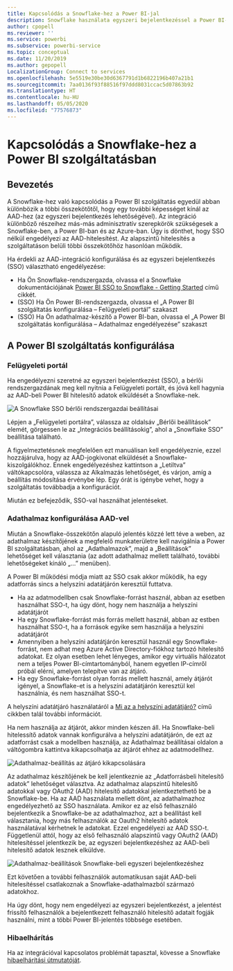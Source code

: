 ```yaml
---
title: Kapcsolódás a Snowflake-hez a Power BI-jal
description: Snowflake használata egyszeri bejelentkezéssel a Power BI-ban
author: cpopell
ms.reviewer: ''
ms.service: powerbi
ms.subservice: powerbi-service
ms.topic: conceptual
ms.date: 11/20/2019
ms.author: gepopell
LocalizationGroup: Connect to services
ms.openlocfilehash: 5e5519e30be30d6367791d1b6822196b407a21b1
ms.sourcegitcommit: 7aa0136f93f88516f97ddd8031ccac5d07863b92
ms.translationtype: HT
ms.contentlocale: hu-HU
ms.lasthandoff: 05/05/2020
ms.locfileid: "77576873"
---
```

#  <a name="connecting-to-snowflake-in-power-bi-service"></a>Kapcsolódás a Snowflake-hez a Power BI szolgáltatásban

## <a name="introduction"></a>Bevezetés

A Snowflake-hez való kapcsolódás a Power BI szolgáltatás egyedül abban különbözik a többi összekötőtől, hogy egy további képességet kínál az AAD-hez (az egyszeri bejelentkezés lehetőségével). Az integráció különböző részeihez más-más adminisztratív szerepkörök szükségesek a Snowflake-ben, a Power BI-ban és az Azure-ban. Úgy is dönthet, hogy SSO nélkül engedélyezi az AAD-hitelesítést. Az alapszintű hitelesítés a szolgáltatáson belüli többi összekötőhöz hasonlóan működik.

Ha érdekli az AAD-integráció konfigurálása és az egyszeri bejelentkezés (SSO) választható engedélyezése:
* Ha Ön Snowflake-rendszergazda, olvassa el a Snowflake dokumentációjának [Power BI SSO to Snowflake - Getting Started](https://docs.snowflake.net/manuals/LIMITEDACCESS/oauth-powerbi.html) című cikkét.
* (SSO) Ha Ön Power BI-rendszergazda, olvassa el „A Power BI szolgáltatás konfigurálása – Felügyeleti portál” szakaszt
* (SSO) Ha Ön adathalmaz-készítő a Power BI-ban, olvassa el „A Power BI szolgáltatás konfigurálása – Adathalmaz engedélyezése” szakaszt

## <a name="power-bi-service-configuration"></a>A Power BI szolgáltatás konfigurálása

### <a name="admin-portal"></a>Felügyeleti portál

Ha engedélyezni szeretné az egyszeri bejelentkezést (SSO), a bérlői rendszergazdának meg kell nyitnia a Felügyeleti portált, és jóvá kell hagynia az AAD-beli Power BI hitelesítő adatok elküldését a Snowflake-nek.

![A Snowflake SSO bérlői rendszergazdai beállításai](media/service-connect-snowflake/snowflakessotenant.png)

Lépjen a „Felügyeleti portálra”, válassza az oldalsáv „Bérlői beállítások” elemét, görgessen le az „Integrációs beállításokig”, ahol a „Snowflake SSO” beállítása található.

A figyelmeztetésnek megfelelően ezt manuálisan kell engedélyeznie, ezzel hozzájárulva, hogy az AAD-jogkivonat elküldését a Snowflake-kiszolgálókhoz. Ennek engedélyezéshez kattintson a „Letiltva” váltókapcsolóra, válassza az Alkalmazás lehetőséget, és várjon, amíg a beállítás módosítása érvénybe lép. Egy órát is igénybe vehet, hogy a szolgáltatás továbbadja a konfigurációt.

Miután ez befejeződik, SSO-val használhat jelentéseket.

### <a name="configuring-a-dataset-with-aad"></a>Adathalmaz konfigurálása AAD-vel

Miután a Snowflake-összekötőn alapuló jelentés közzé lett téve a weben, az adathalmaz készítőjének a megfelelő munkaterületre kell navigálnia a Power BI szolgáltatásban, ahol az „Adathalmazok”, majd a „Beállítások” lehetőséget kell választania (az adott adathalmaz mellett található, további lehetőségeket kínáló „...” menüben).

A Power BI működési módja miatt az SSO csak akkor működik, ha egy adatforrás sincs a helyszíni adatátjárón keresztül futtatva.

* Ha az adatmodellben csak Snowflake-forrást használ, abban az esetben használhat SSO-t, ha úgy dönt, hogy nem használja a helyszíni adatátjárót
* Ha egy Snowflake-forrást más forrás mellett használ, abban az estben használhat SSO-t, ha a források egyike sem használja a helyszíni adatátjárót
* Amennyiben a helyszíni adatátjárón keresztül használ egy Snowflake-forrást, nem adhat meg Azure Active Directory-fiókhoz tartozó hitelesítő adatokat. Ez olyan esetben lehet lényeges, amikor egy virtuális hálózatot nem a teljes Power BI-címtartományból, hanem egyetlen IP-címről próbál elérni, amelyen telepítve van az átjáró.
* Ha egy Snowflake-forrást olyan forrás mellett használ, amely átjárót igényel, a Snowflake-et is a helyszíni adatátjárón keresztül kel használnia, és nem használhat SSO-t.

A helyszíni adatátjáró használatáról a [Mi az a helyszíni adatátjáró?](https://docs.microsoft.com/power-bi/service-gateway-onprem) című cikkben talál további információt.

Ha nem használja az átjárót, akkor minden készen áll. Ha Snowflake-beli hitelessítő adatok vannak konfigurálva a helyszíni adatátjárón, de ezt az adatforrást csak a modellben használja, az Adathalmaz beállításai oldalon a váltógombra kattintva kikapcsolhatja az átjárót ehhez az adatmodellhez.

![Adathalmaz-beállítás az átjáró kikapcsolására](media/service-connect-snowflake/snowflake_gateway_toggle_off.png)

Az adathalmaz készítőjének be kell jelentkeznie az „Adatforrásbeli hitelesítő adatok” lehetőséget választva. Az adathalmaz alapszintű hitelesítő adatokkal vagy OAuth2 (AAD) hitelesítő adatokkal jelentkeztethető be a Snowflake-be. Ha az AAD használata mellett dönt, az adathalmazhoz engedélyezhető az SSO használata. Amikor ez az első felhasználó bejelentkezik a Snowflake-be az adathalmazhoz, azt a beállítást kell választania, hogy más felhasználók az Oauth2 hitelesítő adatok használatával kérhetnek le adatokat. Ezzel engedélyezi az AAD SSO-t. Függetlenül attól, hogy az első felhasználó alapszintű vagy OAuth2 (AAD) hitelesítéssel jelentkezik be, az egyszeri bejelentkezéshez az AAD-beli hitelesítő adatok lesznek elküldve. 

![Adathalmaz-beállítások Snowflake-beli egyszeri bejelentkezéshez](media/service-connect-snowflake/snowflakessocredui.png)

Ezt követően a további felhasználók automatikusan saját AAD-beli hitelesítéssel csatlakoznak a Snowflake-adathalmazból származó adatokhoz.

Ha úgy dönt, hogy nem engedélyezi az egyszeri bejelentkezést, a jelentést frissítő felhasználók a bejelentkezett felhasználó hitelesítő adatait fogják használni, mint a többi Power BI-jelentés többsége esetében.

### <a name="troubleshooting"></a>Hibaelhárítás

Ha az integrációval kapcsolatos problémát tapasztal, kövesse a Snowflake [hibaelhárítási útmutatóját](https://docs.snowflake.net/manuals/LIMITEDACCESS/oauth-powerbi.html#troubleshooting).

